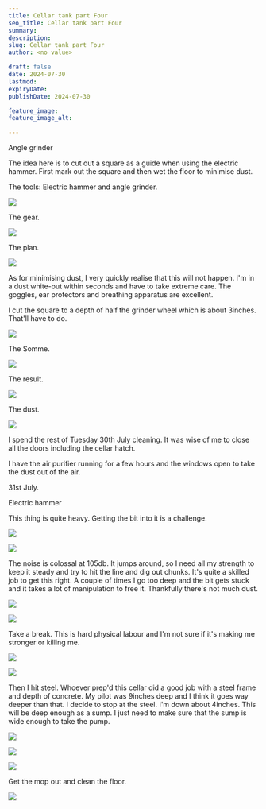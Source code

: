 ```yaml
---
title: Cellar tank part Four
seo_title: Cellar tank part Four
summary:
description:
slug: Cellar tank part Four
author: <no value>

draft: false
date: 2024-07-30
lastmod:
expiryDate:
publishDate: 2024-07-30

feature_image:
feature_image_alt:

---
```


Angle grinder

The idea here is to cut out a square as a guide when using the electric hammer. First mark out the square and then wet the floor to minimise dust. 

The tools: Electric hammer and angle grinder.

![](/images/0852.jpeg)

The gear.

![](/images/0854.jpeg)

The plan.

![](/images/0853.jpeg)

As for minimising dust, I very quickly realise that this will not happen. I'm in a dust white-out within seconds and have to take extreme care. The goggles, ear protectors and breathing apparatus are excellent.

I cut the square to a depth of half the grinder wheel which is about 3inches. That'll have to do.


![](/images/0858.jpeg)

The Somme.

![](/images/0859.jpeg)

The result.

![](/images/0860.jpeg)

The dust.

![](/images/0862.jpeg)

I spend the rest of Tuesday 30th July cleaning. It was wise of me to close all the doors including the cellar hatch.

I have the air purifier running for a few hours and the windows open to take the dust out of the air.

31st July.

Electric hammer

This thing is quite heavy. Getting the bit into it is a challenge.

![](/images/0863.jpeg)

![](/images/0865.jpeg)

The noise is colossal at 105db. It jumps around, so I need all my strength to keep it steady and try to hit the line and dig out chunks.
It's quite a skilled job to get this right. A couple of times I go too deep and the bit gets stuck and it takes a lot of manipulation to free it. 
Thankfully there's not much dust.


![](/images/0866.jpeg)

![](/images/0867.jpeg)

Take a break. This is hard physical labour and I'm not sure if it's making me stronger or killing me.

![](/images/0868.jpeg)


![](/images/0869.jpeg)

Then I hit steel. Whoever prep'd this cellar did a good job with a steel frame and depth of concrete. My pilot was 9inches deep and I think it goes way deeper than that. 
I decide to stop at the steel. I'm down about 4inches. This will be deep
enough as a sump. I just need to make sure that the sump is wide enough to take the pump.

![](/images/0870.jpeg)



![](/images/0871.jpeg)

![](/images/0874.jpeg)

Get the mop out and clean the floor.

![](/images/0876.jpeg)
